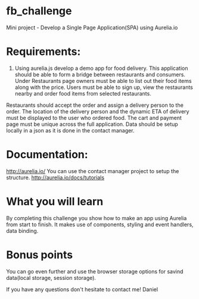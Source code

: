 # fb_challenge
Mini project - Develop a Single Page Application(SPA) using Aurelia.io
# Requirements:
1. Using aurelia.js develop a demo app for food delivery.
This application should be able to form a bridge between restaurants and consumers. 
Under Restaurants page owners must be able to list out their food items along with the price.
Users must be able to sign up, view the restaurants nearby and order food items from selected restaurants.

Restaurants should accept the order and assign a delivery person to the order. 
The location of the delivery person and the dynamic ETA of delivery must be displayed to the user who ordered food. 
The cart and payment page must be unique across the full application. 
Data should be setup locally in a json as it is done in the contact manager. 

# Documentation:
http://aurelia.io/
You can use the contact manager project to setup the structure.
http://aurelia.io/docs/tutorials 

# What you will learn
By completing this challenge you show how to make an app using Aurelia from start to finish. It makes use of components, styling and event handlers, data binding. 
# Bonus points
You can go even further and use the browser storage options for savind data(local storage, session storage).


If you have any questions don't hesitate to contact me!
Daniel
